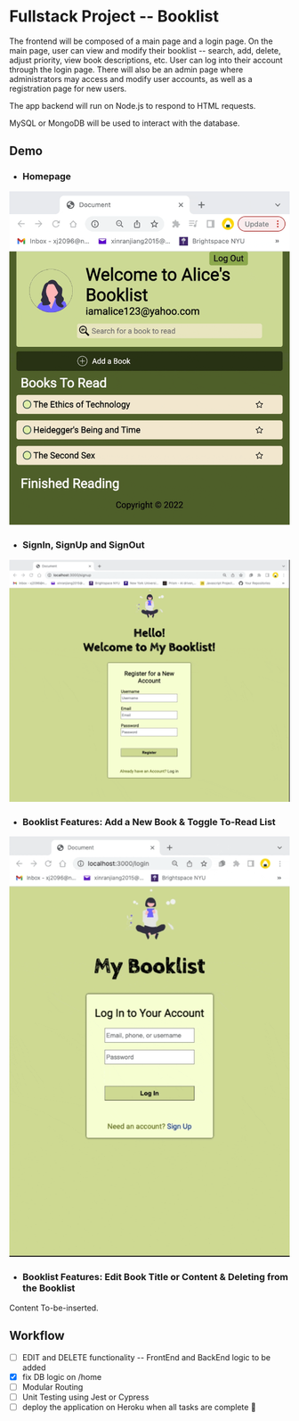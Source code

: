 # Fullstack Project -- Booklist

The frontend will be composed of a main page and a login page. On the main page, user can view and modify their booklist -- search, add, delete, adjust priority, view book descriptions, etc. User can log into their account through the login page. There will also be an admin page where administrators may access and modify user accounts, as well as a registration page for new users.

The app backend will run on Node.js to respond to HTML requests.

MySQL or MongoDB will be used to interact with the database.

## Demo

- ### Homepage

![homepage-demo](/demo/homepage.gif)

- ### SignIn, SignUp and SignOut

![sign-in-demo](/demo/login_signup.gif)

- ### Booklist Features: Add a New Book & Toggle To-Read List

![sign-in-demo](/demo/toggle_add_book.gif)

- ### Booklist Features: Edit Book Title or Content & Deleting from the Booklist

Content To-be-inserted.

## Workflow

- [ ] EDIT and DELETE functionality -- FrontEnd and BackEnd logic to be added
- [x] fix DB logic on /home  
- [ ] Modular Routing
- [ ] Unit Testing using Jest or Cypress
- [ ] deploy the application on Heroku when all tasks are complete :tada:
